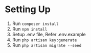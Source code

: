 # Setting Up
1. Run `composer install`
2. Run `npm install`
3. Setup .env file, Refer .env.example
4. Run `php artisan key:generate`
5. Run `php artisan migrate --seed`